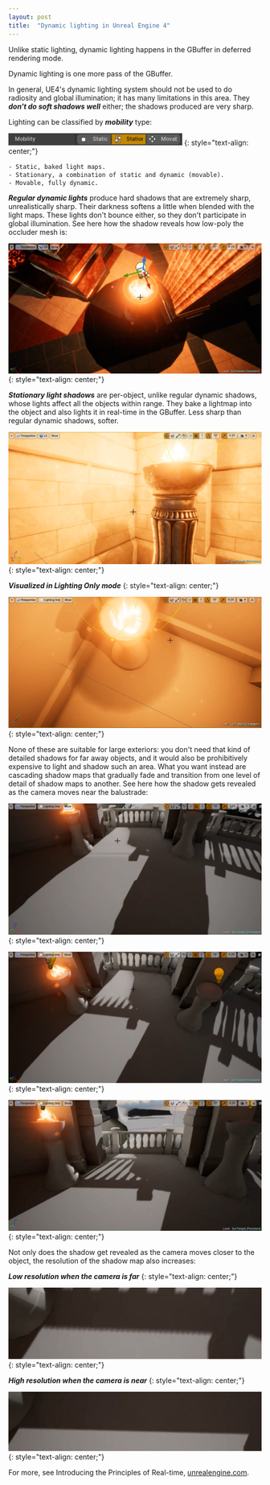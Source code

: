 ```yaml
---
layout: post
title:  "Dynamic lighting in Unreal Engine 4"
---
```

Unlike static lighting, dynamic lighting happens in the GBuffer in deferred rendering mode.

Dynamic lighting is one more pass of the GBuffer.

In general, UE4's dynamic lighting system should not be used to do radiosity and global illumination; it has many limitations in this area. They ***don't do soft shadows well*** either; the shadows produced are very sharp.

Lighting can be classified by ***mobility*** type:

![](/assets/img/blog/2020-05-16-dynamic-lighting-in-ue4/1.png)
{: style="text-align: center;"}

	- Static, baked light maps.
	- Stationary, a combination of static and dynamic (movable).
	- Movable, fully dynamic.

***Regular dynamic lights*** produce hard shadows that are extremely sharp, unrealistically sharp. Their darkness softens a little when blended with the light maps. These lights don't bounce either, so they don't participate in global illumination. See here how the shadow reveals how low-poly the occluder mesh is:

![](/assets/img/blog/2020-05-16-dynamic-lighting-in-ue4/2.png)
{: style="text-align: center;"}

***Stationary light shadows*** are per-object, unlike regular dynamic shadows, whose lights affect all the objects within range. They bake a lightmap into the object and also lights it in real-time in the GBuffer. Less sharp than regular dynamic shadows, softer.

![](/assets/img/blog/2020-05-16-dynamic-lighting-in-ue4/3.png)
{: style="text-align: center;"}

***Visualized in Lighting Only mode***
{: style="text-align: center;"}

![](/assets/img/blog/2020-05-16-dynamic-lighting-in-ue4/4.png)
{: style="text-align: center;"}

None of these are suitable for large exteriors: you don't need that kind of detailed shadows for far away objects, and it would also be prohibitively expensive to light and shadow such an area. What you want instead are cascading shadow maps that gradually fade and transition from one level of detail of shadow maps to another. See here how the shadow gets revealed as the camera moves near the balustrade:

![](/assets/img/blog/2020-05-16-dynamic-lighting-in-ue4/5.png)
{: style="text-align: center;"}

![](/assets/img/blog/2020-05-16-dynamic-lighting-in-ue4/6.png)
{: style="text-align: center;"}

![](/assets/img/blog/2020-05-16-dynamic-lighting-in-ue4/7.png)
{: style="text-align: center;"}

Not only does the shadow get revealed as the camera moves closer to the object, the resolution of the shadow map also increases:

***Low resolution when the camera is far***
{: style="text-align: center;"}

![](/assets/img/blog/2020-05-16-dynamic-lighting-in-ue4/8.png)
{: style="text-align: center;"}

***High resolution when the camera is near***
{: style="text-align: center;"}

![](/assets/img/blog/2020-05-16-dynamic-lighting-in-ue4/9.png)
{: style="text-align: center;"}

For more, see Introducing the Principles of Real-time, [unrealengine.com](https://www.unrealengine.com/en-US/onlinelearning-courses).